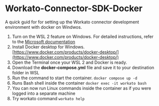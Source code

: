 # Workato-Connector-SDK-Docker
A quick guid for for setting up the Workato connector development environment with docker on Windwos.

1. Turn on the WSL 2 feature on Windows. For detailed instructions, refer to the [Microsoft documentation](https://learn.microsoft.com/en-us/windows/wsl/install)
2. Install Docker desktop for Windows. [https://www.docker.com/products/docker-desktop/](https://www.docker.com/products/docker-desktop/)
3. Open the Terminal once your WSL 2 and Docker is ready.
4. Download the **docker-compose.yml** file and save it to your destination folder in WSL
6. Run the command to start the container.
`
docker compose up -d
`
7. Runs Bash shell inside the container
`
docker exec -it workato bash
`
8. You can now run Linux commands inside the container as if you were logged into a separate machine
9. Try workato command
    `
   workato help
   `

